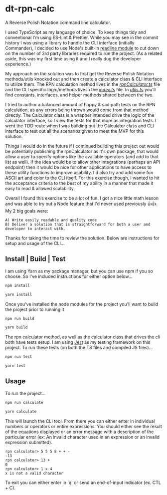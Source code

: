 # dt-rpn-calc

A Reverse Polish Notation command line calculator.

I used TypeScript as my language of choice. To keep things tidy and conventional I'm using ES-Lint & Prettier. While you may see in the commit history I was using a library to handle the CLI interface (initially Commander), I decided to use Node's built-in [readline module](https://nodejs.org/api/readline.html) to cut down on the number of 3rd party libraries required to run the project. (As a related aside, this was my first time using it and I really dug the developer experience.)

My approach on the solution was to first get the Reverse Polish Notation methods/utils knocked out and then create a calculator class & CLI interface to utilize them. The RPN calculation method lives in the [_rpnCalculator.ts_](https://github.com/danieltapp/dt-rpn-calc/blob/main/src/rpnCalculator.ts) file and the CLI specific logic/methods live in the [_index.ts_](https://github.com/danieltapp/dt-rpn-calc/blob/main/src/index.ts) file. In [_utils.ts_](https://github.com/danieltapp/dt-rpn-calc/blob/main/src/utils.ts) you'll find constants, interfaces, and helper methods shared between the two.

I tried to author a balanced amount of happy & sad path tests on the RPN calculation, as any errors being thrown would come from that method directly. The Calculator class is a wrapper intended drive the logic of the calculator interface, so I view the tests for that more as integration tests. I went the TDD route when I was building out the Calculator class and CLI interface to test out all the scenarios given to meet the MVP for this solution.

Things I would do in the future if I continued building this project out would be potentially publishing the rpnCalculator as it's own package, that would allow a user to specify options like the available operators (and add to that list as well). If the idea would be to allow other integrations (perhaps an API endpoint) then it would be nice for other applications to have access to these utility functions to improve usability. I'd also try and add some fun ASCII art and color to the CLI itself. For this exercise though, I wanted to hit the acceptance criteria to the best of my ability in a manner that made it easy to read & allowed scalability.

Overall I found this exercise to be a lot of fun. I got a nice little math lesson and was able to try out a Node feature that I'd never used previously 👍👍. My 2 big goals were:

    A) Write easily readable and quality code
    B) Deliver a solution that is straightforward for both a user and developer to interact with.

Thanks for taking the time to review the solution. Below are instructions for setup and usage of the CLI...

## Install | Build | Test

I am using Yarn as my package manager, but you can use npm if you so choose. So I've included instructions for either option below...

```bash
npm install

yarn install
```

Once you've installed the node modules for the project you'll want to build the project prior to running it

```bash
npm run build

yarn build
```

The rpn calculator method, as well as the calculator class that drives the cli both have tests setup. I am using [Jest](https://jestjs.io/) as my testing framework on this project. To run these tests (on both the TS files and compiled JS files)...

```bash
npm run test

yarn test
```

## Usage

To run the project...

```bash
npm run calculate

yarn calculate
```

This will launch the CLI tool. From there you can either enter in individual numbers or operators or entire expressions. You should either see the result of the equations displayed or an error message with a description of the particular error (ex: An invalid character used in an expression or an invalid expression submitted).

    rpn calculator> 5 5 5 8 + + -
    -13
    rpn calculator> 13 +
    0
    rpn calculator> 1 x 4
    x is not a valid character

To exit you can either enter in 'q' or send an end-of-input indicator (ex. CTL + C).
